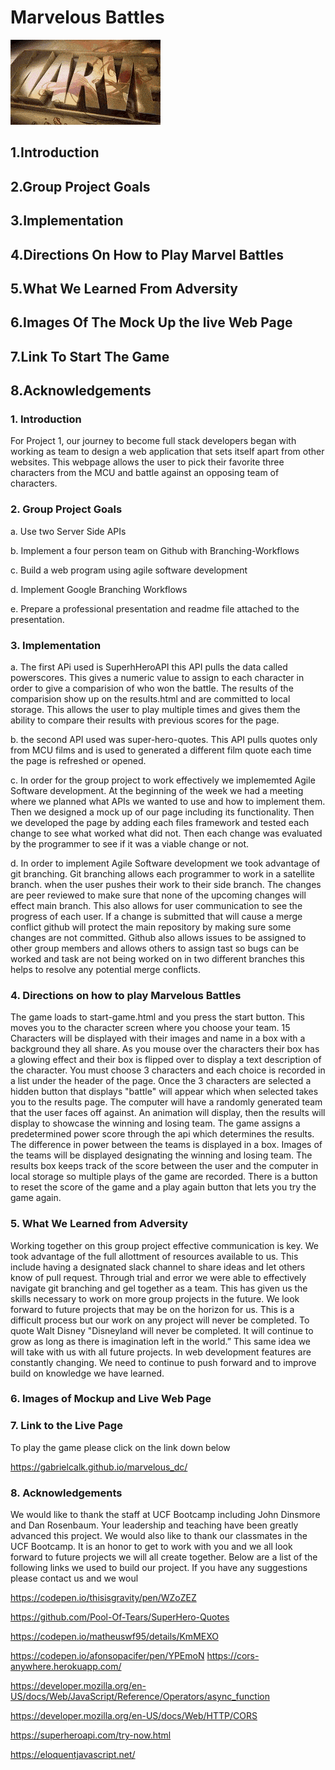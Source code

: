 # Marvelous Battles

![gif of marvel loading](/assets/images/FaintGrimyIndianhare-max-1mb.gif)

## 1.Introduction

## 2.Group Project Goals

## 3.Implementation

## 4.Directions On How to Play Marvel Battles

## 5.What We Learned From Adversity

## 6.Images Of The Mock Up the live Web Page

## 7.Link To Start The Game

## 8.Acknowledgements

### 1. Introduction

For Project 1, our journey to become full stack developers began with working as team to design a web application that sets itself apart from other websites. This webpage allows the user to pick their favorite three characters from the MCU and battle against an opposing team of characters.

### 2. Group Project Goals

a. Use two Server Side APIs

b. Implement a four person team on Github with Branching-Workflows

c. Build a web program using agile software development

d. Implement Google Branching Workflows

e. Prepare a professional presentation and readme file attached to the presentation.

### 3. Implementation

a. The first APi used is SuperhHeroAPI this API pulls the data called powerscores. This gives a numeric value to assign to each character in order to give a comparision of who won the battle. The results of the comparision show up on the results.html and are committed to local storage. This allows the user to play multiple times and gives them the ability to compare their results with previous scores for the page.

b. the second API used was  super-hero-quotes. This API pulls quotes only from MCU films and is used to generated a different film quote each time the page is refreshed or opened. 

c. In order for the group project to work effectively we implememted Agile Software development. At the beginning of the week we had a meeting where we planned what APIs we wanted to use and how to implement them. Then we designed a mock up of our page including its functionality. Then we developed the page by adding each files framework and tested each change to see what worked what did not. Then each change was evaluated by the programmer to see if it was a viable change or not.

d. In order to implement Agile Software development we took advantage of git branching. Git branching allows each programmer to work in a satellite branch. when the user pushes their work to their side branch. The changes are peer reviewed to make sure that none of the upcoming changes will effect main branch. This also allows for user communication to see the progress of each user. If a change is submitted that will cause a merge conflict github will protect the main repository by making sure some changes are not committed. Github also allows issues to be assigned to other group members and allows others to assign tast so bugs can be worked and task are not being worked on in two different branches this helps to resolve any potential merge conflicts.

### 4. Directions on how to play Marvelous Battles

The game loads to start-game.html and you press the start button. This moves you to the character screen where you choose your team. 15 Characters will be displayed with their images and name in a box with a background they all share. As you mouse over the characters their box has a glowing effect and their box is flipped over to display a text description of the character. You must choose 3 characters and each choice is recorded in a list under the header of the page. Once the 3 characters are selected a hidden button that displays "battle" will appear which when selected takes you to the results page. The computer will have a randomly generated team that the user faces off against. An animation will display, then the results will display to showcase the winning and losing team. The game assigns a predetermined power score through the api which determines the results. The difference in power between the teams is displayed in a box. Images of the teams will be displayed designating the winning and losing team. The results box keeps track of the score between the user and the computer in local storage so multiple plays of the game are recorded. There is a button to reset the score of the game and a play again button that lets you try the game again.

### 5. What We Learned from Adversity

Working together on this group project effective communication is key. We took advantage of the full allottment of resources available to us. This include having a designated slack channel to share ideas and let others know of pull request. Through trial and error we were able to effectively navigate git branching and gel together as a team. This has given us the skills necessary to work on more group projects in the future. We look forward to future projects that may be on the horizon for us. This is a difficult process but our work on any project will never be completed. To quote Walt Disney "Disneyland will never be completed. It will continue to grow as long as there is imagination left in the world.” This same idea we will take with us with all future projects. In web development features are constantly changing. We need to continue to push forward and to improve build on knowledge we have learned.

### 6. Images of Mockup and Live Web Page

### 7. Link to the Live Page

To play the game please click on the link down below

https://gabrielcalk.github.io/marvelous_dc/

### 8. Acknowledgements

We would like to thank the staff at UCF Bootcamp including John Dinsmore and Dan Rosenbaum. Your leadership and teaching have been greatly advanced this project. We would also like to thank our classmates in the UCF Bootcamp. It is an honor to get to work with you and we all look forward to future projects we will all create together. Below are a list of the following links we used to build our project. If you have any suggestions please contact us and we woul

https://codepen.io/thisisgravity/pen/WZoZEZ

https://github.com/Pool-Of-Tears/SuperHero-Quotes

https://codepen.io/matheuswf95/details/KmMEXO

https://codepen.io/afonsopacifer/pen/YPEmoN
https://cors-anywhere.herokuapp.com/

https://developer.mozilla.org/en-US/docs/Web/JavaScript/Reference/Operators/async_function

https://developer.mozilla.org/en-US/docs/Web/HTTP/CORS

https://superheroapi.com/try-now.html

https://eloquentjavascript.net/
